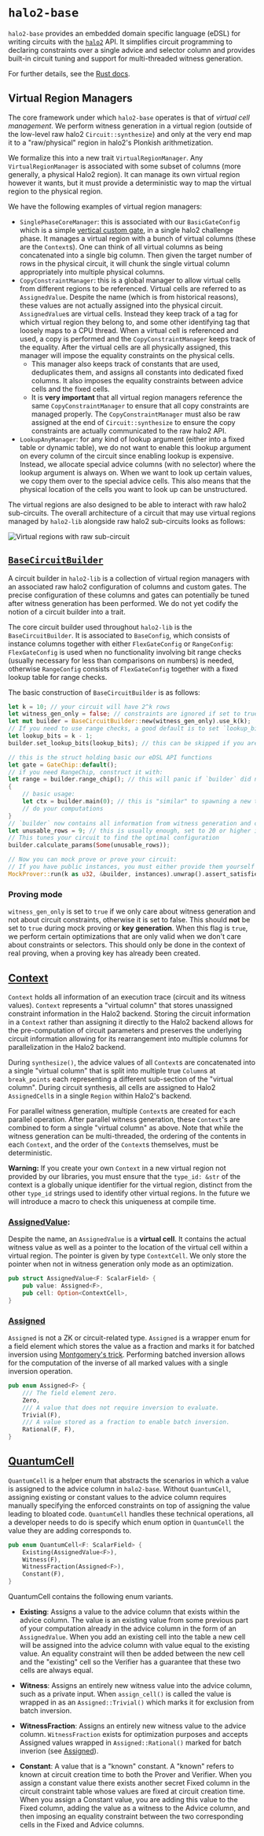 # `halo2-base`

`halo2-base` provides an embedded domain specific language (eDSL) for writing circuits with the [`halo2`](https://github.com/axiom-crypto/halo2) API. It simplifies circuit programming to declaring constraints over a single advice and selector column and provides built-in circuit tuning and support for multi-threaded witness generation.

For further details, see the [Rust docs](https://axiom-crypto.github.io/halo2-lib/halo2_base/).

## Virtual Region Managers

The core framework under which `halo2-base` operates is that of _virtual cell management_. We perform witness generation in a virtual region (outside of the low-level raw halo2 `Circuit::synthesize`) and only at the very end map it to a "raw/physical" region in halo2's Plonkish arithmetization.

We formalize this into a new trait `VirtualRegionManager`. Any `VirtualRegionManager` is associated with some subset of columns (more generally, a physical Halo2 region). It can manage its own virtual region however it wants, but it must provide a deterministic way to map the virtual region to the physical region.

We have the following examples of virtual region managers:

- `SinglePhaseCoreManager`: this is associated with our `BasicGateConfig` which is a simple [vertical custom gate](https://docs.axiom.xyz/zero-knowledge-proofs/getting-started-with-halo2#simplified-interface), in a single halo2 challenge phase. It manages a virtual region with a bunch of virtual columns (these are the `Context`s). One can think of all virtual columns as being concatenated into a single big column. Then given the target number of rows in the physical circuit, it will chunk the single virtual column appropriately into multiple physical columns.
- `CopyConstraintManager`: this is a global manager to allow virtual cells from different regions to be referenced. Virtual cells are referred to as `AssignedValue`. Despite the name (which is from historical reasons), these values are not actually assigned into the physical circuit. `AssignedValue`s are virtual cells. Instead they keep track of a tag for which virtual region they belong to, and some other identifying tag that loosely maps to a CPU thread. When a virtual cell is referenced and used, a copy is performed and the `CopyConstraintManager` keeps track of the equality. After the virtual cells are all physically assigned, this manager will impose the equality constraints on the physical cells.
  - This manager also keeps track of constants that are used, deduplicates them, and assigns all constants into dedicated fixed columns. It also imposes the equality constraints between advice cells and the fixed cells.
  - It is **very important** that all virtual region managers reference the same `CopyConstraintManager` to ensure that all copy constraints are managed properly. The `CopyConstraintManager` must also be raw assigned at the end of `Circuit::synthesize` to ensure the copy constraints are actually communicated to the raw halo2 API.
- `LookupAnyManager`: for any kind of lookup argument (either into a fixed table or dynamic table), we do not want to enable this lookup argument on every column of the circuit since enabling lookup is expensive. Instead, we allocate special advice columns (with no selector) where the lookup argument is always on. When we want to look up certain values, we copy them over to the special advice cells. This also means that the physical location of the cells you want to look up can be unstructured.

The virtual regions are also designed to be able to interact with raw halo2 sub-circuits. The overall architecture of a circuit that may use virtual regions managed by `halo2-lib` alongside raw halo2 sub-circuits looks as follows:

![Virtual regions with raw sub-circuit](https://user-images.githubusercontent.com/31040440/263155207-c5246cb1-f7f5-4214-920c-d4ae34c19e9c.png)

## [`BaseCircuitBuilder`](./src/gates/circuit/mod.rs)

A circuit builder in `halo2-lib` is a collection of virtual region managers with an associated raw halo2 configuration of columns and custom gates. The precise configuration of these columns and gates can potentially be tuned after witness generation has been performed. We do not yet codify the notion of a circuit builder into a trait.

The core circuit builder used throughout `halo2-lib` is the `BaseCircuitBuilder`. It is associated to `BaseConfig`, which consists of instance columns together with either `FlexGateConfig` or `RangeConfig`: `FlexGateConfig` is used when no functionality involving bit range checks (usually necessary for less than comparisons on numbers) is needed, otherwise `RangeConfig` consists of `FlexGateConfig` together with a fixed lookup table for range checks.

The basic construction of `BaseCircuitBuilder` is as follows:

```rust
let k = 10; // your circuit will have 2^k rows
let witness_gen_only = false; // constraints are ignored if set to true
let mut builder = BaseCircuitBuilder::new(witness_gen_only).use_k(k);
// If you need to use range checks, a good default is to set `lookup_bits` to 1 less than `k`
let lookup_bits = k - 1;
builder.set_lookup_bits(lookup_bits); // this can be skipped if you are not using range checks. The program will panic if `lookup_bits` is not set when you need range checks.

// this is the struct holding basic our eDSL API functions
let gate = GateChip::default();
// if you need RangeChip, construct it with:
let range = builder.range_chip(); // this will panic if `builder` did not set `lookup_bits`
{
    // basic usage:
    let ctx = builder.main(0); // this is "similar" to spawning a new thread. 0 refers to the halo2 challenge phase
    // do your computations
}
// `builder` now contains all information from witness generation and constraints of your circuit
let unusable_rows = 9; // this is usually enough, set to 20 or higher if program panics
// This tunes your circuit to find the optimal configuration
builder.calculate_params(Some(unusable_rows));

// Now you can mock prove or prove your circuit:
// If you have public instances, you must either provide them yourself or extract from `builder.assigned_instances`.
MockProver::run(k as u32, &builder, instances).unwrap().assert_satisfied();
```

### Proving mode

`witness_gen_only` is set to `true` if we only care about witness generation and not about circuit constraints, otherwise it is set to false. This should **not** be set to `true` during mock proving or **key generation**. When this flag is `true`, we perform certain optimizations that are only valid when we don't care about constraints or selectors. This should only be done in the context of real proving, when a proving key has already been created.

## [**Context**](src/lib.rs)

`Context` holds all information of an execution trace (circuit and its witness values). `Context` represents a "virtual column" that stores unassigned constraint information in the Halo2 backend. Storing the circuit information in a `Context` rather than assigning it directly to the Halo2 backend allows for the pre-computation of circuit parameters and preserves the underlying circuit information allowing for its rearrangement into multiple columns for parallelization in the Halo2 backend.

During `synthesize()`, the advice values of all `Context`s are concatenated into a single "virtual column" that is split into multiple true `Column`s at `break_points` each representing a different sub-section of the "virtual column". During circuit synthesis, all cells are assigned to Halo2 `AssignedCell`s in a single `Region` within Halo2's backend.

For parallel witness generation, multiple `Context`s are created for each parallel operation. After parallel witness generation, these `Context`'s are combined to form a single "virtual column" as above. Note that while the witness generation can be multi-threaded, the ordering of the contents in each `Context`, and the order of the `Context`s themselves, must be deterministic.

**Warning:** If you create your own `Context` in a new virtual region not provided by our libraries, you must ensure that the `type_id: &str` of the context is a globally unique identifier for the virtual region, distinct from the other `type_id` strings used to identify other virtual regions. In the future we will introduce a macro to check this uniqueness at compile time.

### [**AssignedValue**](./src/lib.rs):

Despite the name, an `AssignedValue` is a **virtual cell**. It contains the actual witness value as well as a pointer to the location of the virtual cell within a virtual region. The pointer is given by type `ContextCell`. We only store the pointer when not in witness generation only mode as an optimization.

```rust ignore
pub struct AssignedValue<F: ScalarField> {
    pub value: Assigned<F>,
    pub cell: Option<ContextCell>,
}
```

### [**Assigned**](./src/plonk/assigned.rs)

`Assigned` is not a ZK or circuit-related type.
`Assigned` is a wrapper enum for a field element which stores the value as a fraction and marks it for batched inversion using [Montgomery's trick](https://zcash.github.io/halo2/background/fields.html#montgomerys-trick). Performing batched inversion allows for the computation of the inverse of all marked values with a single inversion operation.

```rust ignore
pub enum Assigned<F> {
    /// The field element zero.
    Zero,
    /// A value that does not require inversion to evaluate.
    Trivial(F),
    /// A value stored as a fraction to enable batch inversion.
    Rational(F, F),
}
```

## [**QuantumCell**](./src/lib.rs)

`QuantumCell` is a helper enum that abstracts the scenarios in which a value is assigned to the advice column in `halo2-base`. Without `QuantumCell`, assigning existing or constant values to the advice column requires manually specifying the enforced constraints on top of assigning the value leading to bloated code. `QuantumCell` handles these technical operations, all a developer needs to do is specify which enum option in `QuantumCell` the value they are adding corresponds to.

```rust ignore
pub enum QuantumCell<F: ScalarField> {
    Existing(AssignedValue<F>),
    Witness(F),
    WitnessFraction(Assigned<F>),
    Constant(F),
}
```

QuantumCell contains the following enum variants.

- **Existing**:
  Assigns a value to the advice column that exists within the advice column. The value is an existing value from some previous part of your computation already in the advice column in the form of an `AssignedValue`. When you add an existing cell into the table a new cell will be assigned into the advice column with value equal to the existing value. An equality constraint will then be added between the new cell and the "existing" cell so the Verifier has a guarantee that these two cells are always equal.

- **Witness**:
  Assigns an entirely new witness value into the advice column, such as a private input. When `assign_cell()` is called the value is wrapped in as an `Assigned::Trivial()` which marks it for exclusion from batch inversion.

- **WitnessFraction**:
  Assigns an entirely new witness value to the advice column. `WitnessFraction` exists for optimization purposes and accepts Assigned values wrapped in `Assigned::Rational()` marked for batch inverion (see [Assigned](#assigned)).

- **Constant**:
  A value that is a "known" constant. A "known" refers to known at circuit creation time to both the Prover and Verifier. When you assign a constant value there exists another secret Fixed column in the circuit constraint table whose values are fixed at circuit creation time. When you assign a Constant value, you are adding this value to the Fixed column, adding the value as a witness to the Advice column, and then imposing an equality constraint between the two corresponding cells in the Fixed and Advice columns.
